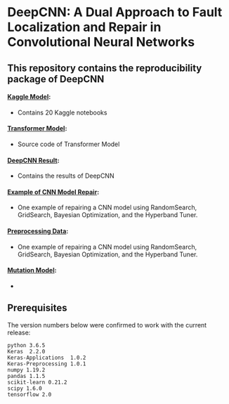 # DeepCNN: A Dual Approach to Fault Localization and Repair in Convolutional Neural Networks


## This repository contains the reproducibility package of DeepCNN
#### [Kaggle Model](https://github.com/FSE2024paper/DeepCNN/tree/main/Kaggel%20Model): 
* Contains 20 Kaggle notebooks 
#### [Transformer Model](https://github.com/FSE2024paper/DeepCNN/tree/main/Transformer%20Model):
* Source code of Transformer Model
#### [DeepCNN Result](https://github.com/FSE2024paper/DeepCNN/tree/main/EVALUATION):
* Contains the results of DeepCNN 
#### [Example of CNN Model Repair](https://github.com/FSE2024paper/DeepCNN/tree/main/Model%20Repair):
* One example of repairing a CNN model using RandomSearch, GridSearch, Bayesian Optimization, and the Hyperband Tuner.
#### [Preprocessing Data]():
* One example of repairing a CNN model using RandomSearch, GridSearch, Bayesian Optimization, and the Hyperband Tuner.
#### [Mutation Model]():
* 

## Prerequisites

The version numbers below were confirmed to work with the current release:

    python 3.6.5
    Keras  2.2.0
    Keras-Applications  1.0.2
    Keras-Preprocessing 1.0.1  
    numpy 1.19.2
    pandas 1.1.5
    scikit-learn 0.21.2
    scipy 1.6.0
    tensorflow 2.0


    






